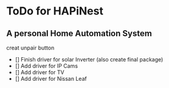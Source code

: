 # ToDo for HAPiNest
## A personal Home Automation System

creat unpair button
- [] Finish driver for solar Inverter (also create final package)
- [] Add driver for IP Cams
- [] Add driver for TV
- [] Add driver for Nissan Leaf

